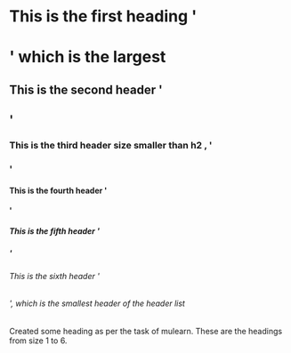 # This is the first heading '<h1>' which is the largest 
## This is the second header '<h2>' 
### This is the third header size smaller than h2 , '<h3>'
#### This is the fourth header '<h4>'
##### This is the fifth header '<h5>' 
###### This is the sixth header '<h6>', which is the smallest header of the header list 
Created some heading as per the task of mulearn. These are the headings from size 1 to 6.
